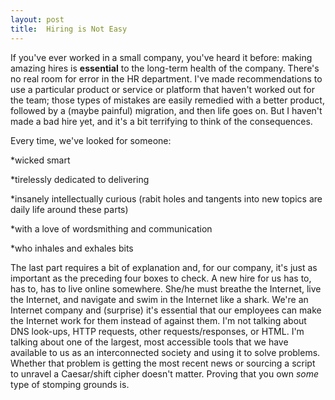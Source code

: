 ```yaml
---
layout: post
title:  Hiring is Not Easy
---
```


If you've ever worked in a small company, you've heard it before: making amazing hires is **essential** to the long-term health of the company. There's no real room for error in the HR department. I've made recommendations to use a particular product or service or platform that haven't worked out for the team; those types of mistakes are easily remedied with a better product, followed by a (maybe painful) migration, and then life goes on. But I haven't made a bad hire yet, and it's a bit terrifying to think of the consequences.

Every time, we've looked for someone:

 *wicked smart

 *tirelessly dedicated to delivering

 *insanely intellectually curious (rabit holes and tangents into new topics are daily life around these parts)

 *with a love of wordsmithing and communication

 *who inhales and exhales bits

The last part requires a bit of explanation and, for our company, it's just as important as the preceding four boxes to check. A new hire for us has to, has to, has to live online somewhere. She/he must breathe the Internet, live the Internet, and navigate and swim in the Internet like a shark. We're an Internet company and (surprise) it's essential that our employees can make the Internet work for them instead of against them. I'm not talking about DNS look-ups, HTTP requests, other requests/responses, or HTML. I'm talking about one of the largest, most accessible tools that we have available to us as an interconnected society and using it to solve problems. Whether that problem is getting the most recent news or sourcing a script to unravel a Caesar/shift cipher doesn't matter. Proving that you own *some* type of stomping grounds is.